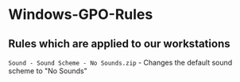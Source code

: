 # Windows-GPO-Rules

## Rules which are applied to our workstations

```Sound - Sound Scheme - No Sounds.zip``` - Changes the default sound scheme to "No Sounds"

